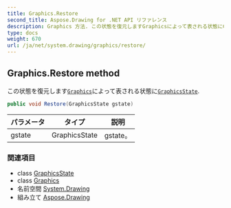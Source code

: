 ```yaml
---
title: Graphics.Restore
second_title: Aspose.Drawing for .NET API リファレンス
description: Graphics 方法. この状態を復元しますGraphicsによって表される状態にGraphicsState.
type: docs
weight: 670
url: /ja/net/system.drawing/graphics/restore/
---
```

## Graphics.Restore method

この状態を復元します[`Graphics`](../)によって表される状態に[`GraphicsState`](../../../system.drawing.drawing2d/graphicsstate/).

```csharp
public void Restore(GraphicsState gstate)
```

| パラメータ | タイプ | 説明 |
| --- | --- | --- |
| gstate | GraphicsState | gstate。 |

### 関連項目

* class [GraphicsState](../../../system.drawing.drawing2d/graphicsstate/)
* class [Graphics](../)
* 名前空間 [System.Drawing](../../graphics/)
* 組み立て [Aspose.Drawing](../../../)


